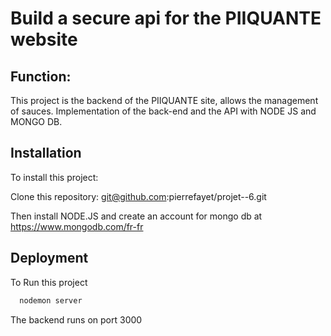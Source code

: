 # Build a secure api for the PIIQUANTE website

## Function: 

This project is the backend of the PIIQUANTE site, allows the management of sauces.
Implementation of the back-end and the API with NODE JS and MONGO DB.

## Installation

To install this project:

Clone this repository: git@github.com:pierrefayet/projet--6.git

Then install NODE.JS and create an account for mongo db at https://www.mongodb.com/fr-fr

## Deployment

To Run this project

```bash
  nodemon server
```

The backend runs on port 3000

